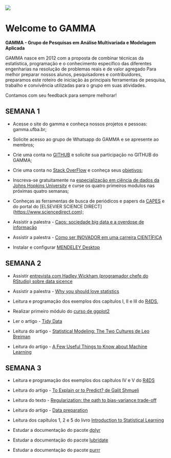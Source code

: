 ![](https://i.imgur.com/zWQvVEA.png)

# Welcome to GAMMA

**GAMMA - Grupo de Pesquisas em Análise Multivariada e Modelagem Aplicada**


GAMMA nasce em 2012 com a proposta de combinar técnicas da estatística, programação e o conhecimento específico das 
diferentes engenharias na resolução de problemas reais e de valor agregado Para melhor preparar nossos alunos, pesquisadores e contribuidores, preparamos este roteiro de iniciação às principais ferramentas de pesquisa, trabalho e convivência utilizadas para o grupo em suas atividades.

Contamos com seu feedback para sempre melhorar! 


## SEMANA 1

- Acesse o site do gamma e conheça nossos projetos e pessoas: gamma.ufba.br;

- Solicite acesso ao grupo de Whatsapp do GAMMA e se apresente ao membros;

- Crie uma conta no [GITHUB](https://tinyurl.com/y8nvwvh5) e solicite sua participação no GITHUB do GAMMA;

- Crie uma conta no [Stack OverFlow](https://stackoverflow.com) e conheça seus [objetivos](https://stackoverflow.com/tour);

- Inscreva-se gratuitamente na [especialização em ciência de dados da Johns Hopkins University](https://www.coursera.org/specializations/jhu-data-science) e curse os quatro primeiros modulos nas próximas quatro semanas;

- Conheças as ferramentas de busca de periódicos e papers da [CAPES](https://tinyurl.com/y8g7t4kv) e do portal do [ELSEVIER SCIENCE DIRECT] (https://www.sciencedirect.com);

- Assistir a palestra - [Caos: sociedade big data e a overdose de informação](https://tinyurl.com/yb4y82qv)

- Assistir a palestra - [Como ser INOVADOR em uma carreira CIENTÍFICA](https://tinyurl.com/ybqpubmm)

- Instalar e configurar [MENDELEY Desktop](https://tinyurl.com/y79ebzrt)

## SEMANA 2

- Assistir [entrevista com Hadley Wickham (programador chefe do RStudio) sobre data sicence](https://tinyurl.com/y99sgug7)

- Assistir a palestra - [Why you should love statistics](https://tinyurl.com/mwlq6nd)

- Leitura e programação dos exemplos dos capítulos I, II e III do [R4DS](http://r4ds.had.co.nz),

- Realizar primeiro módulo do [curso de ggplot2](https://tinyurl.com/y8fhqlo4)

- Ler o artigo - [Tidy Data](http://vita.had.co.nz/papers/tidy-data.pdf)

- Leitura do artigo - [Statistical Modeling: The Two Cultures de Leo Breiman](https://projecteuclid.org/download/pdf_1/euclid.ss/1009213726)

- Leitura do artigo - [A Few Useful Things to Know about Machine Learning](https://homes.cs.washington.edu/~pedrod/papers/cacm12.pdf)

## SEMANA 3

- Leitura e programação dos exemplos dos capítulos IV e V do [R4DS](http://r4ds.had.co.nz)

- Leitura do artigo - [To Explain or to Predict? de Galit Shmueli](https://www.stat.berkeley.edu/~aldous/157/Papers/shmueli.pdf)

- Leitura do texto - [Regularization: the path to bias-variance trade-off](https://tinyurl.com/yb5pzq6o)

- Leitura do artigo - [Data preparation](https://tinyurl.com/y7bwny8y)

- Leitura dos capítulos 1, 2 e 5 do livro [Introduction to Statistical Learning](https://www-bcf.usc.edu/~gareth/ISL/ISLR%20First%20Printing.pdf)

- Estudar a documentação do pacote [dplyr](https://dplyr.tidyverse.org) 

- Estudar a documentação do pacote [lubridate](https://lubridate.tidyverse.org) 

- Estudar a documentação do pacote [purrr](https://purrr.tidyverse.org) 


